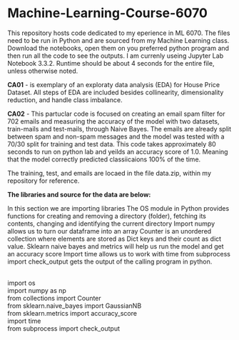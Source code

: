 # Machine-Learning-Course-6070
This repository hosts code dedicated to my eperience in ML 6070. The files need to be run in Python and are sourced from my Machine Learning class. Download the notebooks, open them on you preferred python program and then run all the code to see the outputs. I am currenly useing Jupyter Lab Notebook 3.3.2. Runtime should be about 4 seconds for the entire file, unless otherwise noted.

<b>CA01</b> - is exemplary of an exploraty data analysis (EDA) for House Price Dataset. All steps of EDA are included besides collinearity, dimensionality reduction, and handle class imbalance. 

<b>CA02</b> - This partuclar code is focused on creating an email spam filter for 702 emails and measuring the accuracy of the model with two datasets, train-mails and test-mails, through Naive Bayes. The emails are already split between spam and non-spam messages and the model was tested with a 70/30 split for training and test data. This code takes approximately 80 seconds to run on python lab and yeilds an accuracy score of 1.0. Meaning that the model correctly predicted classiicaions 100% of the time. 

The training, test, and emails are locaed in the file data.zip, within my repository for reference. 

<b>The libraries and source for the data are below:</b>

In this section we are importing libraries
The OS module in Python provides functions for creating and removing a directory (folder), fetching its contents, changing and identifying the current directory
Import numpy allows us to turn our dataframe into an array
Counter is an unordered collection where elements are stored as Dict keys and their count as dict value. 
Sklearn naive bayes and metrics will help us run the model and get an accuracy score
Import time allows us to work with time
from subprocess import check_output gets the output of the calling program in python.

<br>import os
<br>import numpy as np
<br>from collections import Counter
<br>from sklearn.naive_bayes import GaussianNB
<br>from sklearn.metrics import accuracy_score
<br>import time
<br>from subprocess import check_output

